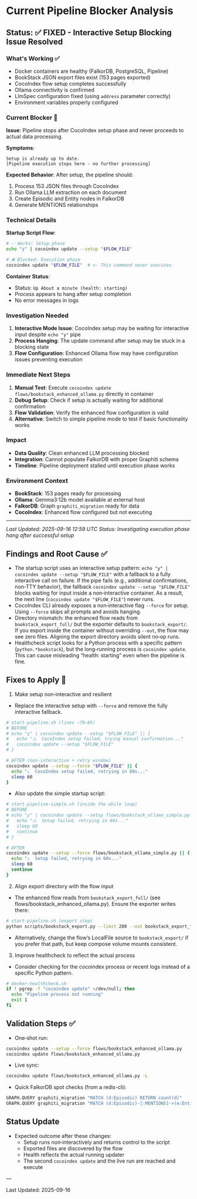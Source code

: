 # Current Pipeline Blocker Analysis

## Status: ✅ FIXED - Interactive Setup Blocking Issue Resolved

### What's Working ✅
- Docker containers are healthy (FalkorDB, PostgreSQL, Pipeline)
- BookStack JSON export files exist (153 pages exported)
- CocoIndex flow setup completes successfully
- Ollama connectivity is confirmed
- LlmSpec configuration fixed (using `address` parameter correctly)
- Environment variables properly configured

### Current Blocker 🚫

**Issue**: Pipeline stops after CocoIndex setup phase and never proceeds to actual data processing.

**Symptoms**:
```
Setup is already up to date.
[Pipeline execution stops here - no further processing]
```

**Expected Behavior**: After setup, the pipeline should:
1. Process 153 JSON files through CocoIndex
2. Run Ollama LLM extraction on each document
3. Create Episodic and Entity nodes in FalkorDB
4. Generate MENTIONS relationships

### Technical Details

**Startup Script Flow**:
```bash
# ✅ Works: Setup phase
echo "y" | cocoindex update --setup "$FLOW_FILE"

# ❌ Blocked: Execution phase
cocoindex update "$FLOW_FILE"  # <- This command never executes
```

**Container Status**:
- Status: `Up About a minute (health: starting)`
- Process appears to hang after setup completion
- No error messages in logs

### Investigation Needed

1. **Interactive Mode Issue**: CocoIndex setup may be waiting for interactive input despite `echo "y"` pipe
2. **Process Hanging**: The update command after setup may be stuck in a blocking state
3. **Flow Configuration**: Enhanced Ollama flow may have configuration issues preventing execution

### Immediate Next Steps

1. **Manual Test**: Execute `cocoindex update flows/bookstack_enhanced_ollama.py` directly in container
2. **Debug Setup**: Check if setup is actually waiting for additional confirmation
3. **Flow Validation**: Verify the enhanced flow configuration is valid
4. **Alternative**: Switch to simple pipeline mode to test if basic functionality works

### Impact

- **Data Quality**: Clean enhanced LLM processing blocked
- **Integration**: Cannot populate FalkorDB with proper Graphiti schema
- **Timeline**: Pipeline deployment stalled until execution phase works

### Environment Context

- **BookStack**: 153 pages ready for processing
- **Ollama**: Gemma3:12b model available at external host
- **FalkorDB**: Graph `graphiti_migration` ready for data
- **CocoIndex**: Enhanced flow configured but not executing

---

*Last Updated: 2025-09-16 12:59 UTC*
*Status: Investigating execution phase hang after successful setup*

## Findings and Root Cause ✅

- The startup script uses an interactive setup pattern: `echo "y" | cocoindex update --setup "$FLOW_FILE"` with a fallback to a fully interactive call on failure. If the pipe fails (e.g., additional confirmations, non‑TTY behavior), the fallback `cocoindex update --setup "$FLOW_FILE"` blocks waiting for input inside a non‑interactive container. As a result, the next line (`cocoindex update "$FLOW_FILE"`) never runs.
- CocoIndex CLI already exposes a non‑interactive flag `--force` for setup. Using `--force` skips all prompts and avoids hanging.
- Directory mismatch: the enhanced flow reads from `bookstack_export_full/` but the exporter defaults to `bookstack_export/`. If you export inside the container without overriding `--out`, the flow may see zero files. Aligning the export directory avoids silent no‑op runs.
- Healthcheck script looks for a Python process with a specific pattern (`python.*bookstack`), but the long‑running process is `cocoindex update`. This can cause misleading “health: starting” even when the pipeline is fine.

## Fixes to Apply 🔧

1) Make setup non‑interactive and resilient

- Replace the interactive setup with `--force` and remove the fully interactive fallback.

```bash
# start-pipeline.sh (lines ~79–85)
# BEFORE
# echo "y" | cocoindex update --setup "$FLOW_FILE" || {
#   echo "⚠️  CocoIndex setup failed, trying manual confirmation..."
#   cocoindex update --setup "$FLOW_FILE"
# }

# AFTER (non-interactive + retry window)
cocoindex update --setup --force "$FLOW_FILE" || {
  echo "⚠️  CocoIndex setup failed, retrying in 60s..."
  sleep 60
}
```

- Also update the simple startup script:

```bash
# start-pipeline-simple.sh (inside the while loop)
# BEFORE
# echo "y" | cocoindex update --setup flows/bookstack_ollama_simple.py || {
#   echo "⚠️  Setup failed, retrying in 60s..."
#   sleep 60
#   continue
# }

# AFTER
cocoindex update --setup --force flows/bookstack_ollama_simple.py || {
  echo "⚠️  Setup failed, retrying in 60s..."
  sleep 60
  continue
}
```

2) Align export directory with the flow input

- The enhanced flow reads from `bookstack_export_full/` (see flows/bookstack_enhanced_ollama.py). Ensure the exporter writes there:

```bash
# start-pipeline.sh (export step)
python scripts/bookstack_export.py --limit 200 --out bookstack_export_full
```

- Alternatively, change the flow’s LocalFile source to `bookstack_export/` if you prefer that path, but keep compose volume mounts consistent.

3) Improve healthcheck to reflect the actual process

- Consider checking for the cocoindex process or recent logs instead of a specific Python pattern.

```bash
# docker-healthcheck.sh
if ! pgrep -f "cocoindex update" >/dev/null; then
  echo "Pipeline process not running"
  exit 1
fi
```

## Validation Steps ✅

- One‑shot run:

```bash
cocoindex update --setup --force flows/bookstack_enhanced_ollama.py
cocoindex update flows/bookstack_enhanced_ollama.py
```

- Live sync:

```bash
cocoindex update flows/bookstack_enhanced_ollama.py -L
```

- Quick FalkorDB spot checks (from a redis-cli):

```bash
GRAPH.QUERY graphiti_migration "MATCH (d:Episodic) RETURN count(d)"
GRAPH.QUERY graphiti_migration "MATCH (d:Episodic)-[:MENTIONS]->(e:Entity) RETURN count(e)"
```

## Status Update

- Expected outcome after these changes:
  - Setup runs non‑interactively and returns control to the script
  - Exported files are discovered by the flow
  - Health reflects the actual running updater
  - The second `cocoindex update` and the live run are reached and execute

—

Last Updated: 2025-09-16
